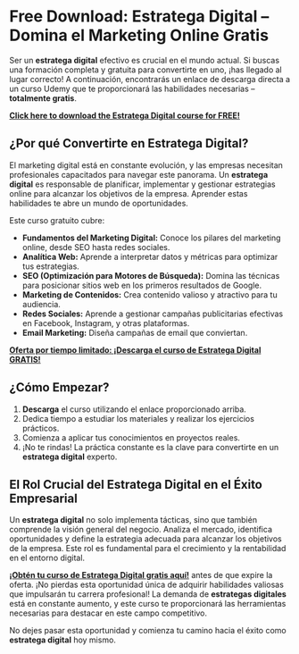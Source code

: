 # Free Download: Estratega Digital – Domina el Marketing Online Gratis

Ser un **estratega digital** efectivo es crucial en el mundo actual. Si buscas una formación completa y gratuita para convertirte en uno, ¡has llegado al lugar correcto! A continuación, encontrarás un enlace de descarga directa a un curso Udemy que te proporcionará las habilidades necesarias – **totalmente gratis**.

[**Click here to download the Estratega Digital course for FREE!**](https://udemywork.com/estratega-digital)

## ¿Por qué Convertirte en Estratega Digital?

El marketing digital está en constante evolución, y las empresas necesitan profesionales capacitados para navegar este panorama. Un **estratega digital** es responsable de planificar, implementar y gestionar estrategias online para alcanzar los objetivos de la empresa. Aprender estas habilidades te abre un mundo de oportunidades.

Este curso gratuito cubre:

*   **Fundamentos del Marketing Digital:** Conoce los pilares del marketing online, desde SEO hasta redes sociales.
*   **Analítica Web:** Aprende a interpretar datos y métricas para optimizar tus estrategias.
*   **SEO (Optimización para Motores de Búsqueda):** Domina las técnicas para posicionar sitios web en los primeros resultados de Google.
*   **Marketing de Contenidos:** Crea contenido valioso y atractivo para tu audiencia.
*   **Redes Sociales:** Aprende a gestionar campañas publicitarias efectivas en Facebook, Instagram, y otras plataformas.
*   **Email Marketing:** Diseña campañas de email que conviertan.

[**Oferta por tiempo limitado: ¡Descarga el curso de Estratega Digital GRATIS!**](https://udemywork.com/estratega-digital)

## ¿Cómo Empezar?

1.  **Descarga** el curso utilizando el enlace proporcionado arriba.
2.  Dedica tiempo a estudiar los materiales y realizar los ejercicios prácticos.
3.  Comienza a aplicar tus conocimientos en proyectos reales.
4.  ¡No te rindas! La práctica constante es la clave para convertirte en un **estratega digital** experto.

## El Rol Crucial del Estratega Digital en el Éxito Empresarial

Un **estratega digital** no solo implementa tácticas, sino que también comprende la visión general del negocio. Analiza el mercado, identifica oportunidades y define la estrategia adecuada para alcanzar los objetivos de la empresa. Este rol es fundamental para el crecimiento y la rentabilidad en el entorno digital.

[**¡Obtén tu curso de Estratega Digital gratis aquí!**](https://udemywork.com/estratega-digital) antes de que expire la oferta. ¡No pierdas esta oportunidad única de adquirir habilidades valiosas que impulsarán tu carrera profesional! La demanda de **estrategas digitales** está en constante aumento, y este curso te proporcionará las herramientas necesarias para destacar en este campo competitivo.

No dejes pasar esta oportunidad y comienza tu camino hacia el éxito como **estratega digital** hoy mismo.
